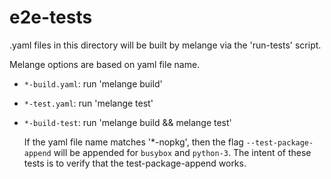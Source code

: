 # e2e-tests
.yaml files in this directory will be built by melange via
the 'run-tests' script.

Melange options are based on yaml file name.

 * `*-build.yaml`: run 'melange build'
 * `*-test.yaml`: run 'melange test'
 * `*-build-test`: run 'melange build && melange test'

    If the yaml file name matches '*-nopkg', then the flag `--test-package-append`
    will be appended for `busybox` and `python-3`.  The intent of these tests
    is to verify that the test-package-append works.
